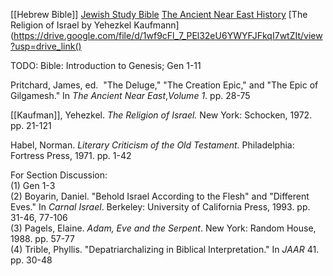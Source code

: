 [[Hebrew Bible]]
[Jewish Study Bible](https://drive.google.com/file/d/1rFG5x6FDEQNkxeunHqOeQKPHLOtWgrgN/view?usp=drive_link)
[The Ancient Near East History](https://drive.google.com/file/d/11Ees0890dtucjPjvPUsz3zPaP_2tRiO_/view?usp=drive_link)
[The Religion of Israel by Yehezkel Kaufmann](https://drive.google.com/file/d/1wf9cFl_7_PEl32eU6YWYFJFkqI7wtZIt/view?usp=drive_link()


TODO:
Bible: Introduction to Genesis; Gen 1-11
  
Pritchard, James, ed.  "The Deluge," "The Creation Epic," and "The Epic of Gilgamesh." In _The Ancient Near East_,_Volume 1_. pp. 28-75  
  
[[Kaufman]], Yehezkel. _The Religion of Israel._ New York: Schocken, 1972. pp. 21-121

Habel, Norman. _Literary Criticism of the Old Testament._ Philadelphia: Fortress Press, 1971. pp. 1-42

For Section Discussion:  
(1) Gen 1-3  
(2) Boyarin, Daniel. "Behold Israel According to the Flesh" and "Different Eves." In _Carnal Israel_. Berkeley: University of California Press, 1993. pp. 31-46, 77-106  
(3) Pagels, Elaine. _Adam, Eve and the Serpent_. New York: Random House, 1988. pp. 57-77  
(4) Trible, Phyllis. "Depatriarchalizing in Biblical Interpretation." In _JAAR_ 41. pp. 30-48